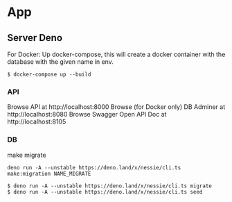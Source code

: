 # App


## Server Deno
For Docker: Up docker-compose, this will create a docker container with the database with the given name in env.
```
$ docker-compose up --build
```

### API

Browse API at http://localhost:8000
Browse (for Docker only) DB Adminer at http://localhost:8080
Browse Swagger Open API Doc at http://localhost:8105


### DB
make migrate
```
deno run -A --unstable https://deno.land/x/nessie/cli.ts make:migration NAME_MIGRATE
```

```
$ deno run -A --unstable https://deno.land/x/nessie/cli.ts migrate
$ deno run -A --unstable https://deno.land/x/nessie/cli.ts seed
```
